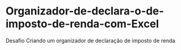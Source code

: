 # Organizador-de-declara-o-de-imposto-de-renda-com-Excel
Desafio Criando um organizador de declaração de imposto de renda
